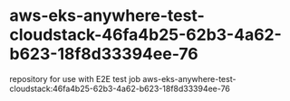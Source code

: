 # aws-eks-anywhere-test-cloudstack-46fa4b25-62b3-4a62-b623-18f8d33394ee-76
repository for use with E2E test job aws-eks-anywhere-test-cloudstack:46fa4b25-62b3-4a62-b623-18f8d33394ee-76
